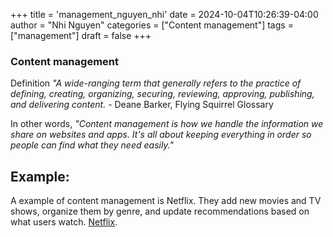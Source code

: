 +++
title = 'management_nguyen_nhi'
date = 2024-10-04T10:26:39-04:00
author = "Nhi Nguyen"
categories = ["Content management"]
tags = ["management"]
draft = false
+++
### Content management

Definition *"A wide-ranging term that generally refers to the practice of defining, creating, organizing, securing, reviewing, approving, publishing, and delivering content.* - Deane Barker, Flying Squirrel Glossary

In other words, *"Content management is how we handle the information we share on websites and apps. It's all about keeping everything in order so people can find what they need easily."*


## Example:
A example of content management is Netflix. They add new movies and TV shows, organize them by genre, and update recommendations based on what users watch. [Netflix](https://www.netflix.com).

